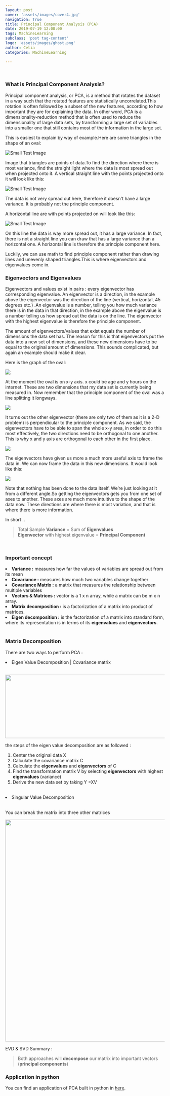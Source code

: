 ```yaml
---
layout: post
cover: 'assets/images/cover4.jpg'
navigation: True
title: Principal Component Analysis (PCA)
date: 2019-07-19 12:00:00
tags: MachineLearning
subclass: 'post tag-content'
logo: 'assets/images/ghost.png'
author: Celia
categories: MachineLearning

---
```

<br>
<h3>What is Principal Component Analysis?</h3>
<p>Principal component analysis, or PCA, is a method that rotates the dataset in a way such that the rotated features are statistically uncorrelated.This rotation is often followed by a subset of the new features, according to how important they are for explaining the data. In other word, PCA is a dimensionality-reduction method that is often used to reduce the dimensionality of large data sets, by transforming a large set of variables into a smaller one that still contains most of the information in the large set. </p>
<p>This is easiest to explain by way of example.Here are some triangles in the shape of an oval:</p>
<p><img src="https://user-images.githubusercontent.com/38856953/61458190-7c7bef00-a99c-11e9-8565-daf961181c91.png" alt="Small Test Image" /></p>
<p>Image that triangles are points of data.To find the direction where there is most variance, find the straight light where the data is most spread out when projected onto it. A vertical straight line with the points projected onto it will look like this:</p>
<p><img src="https://user-images.githubusercontent.com/38856953/61458577-70446180-a99d-11e9-871e-cb46534934b3.png" alt="Small Test Image" /></p>
<p>The data is not very spread out here, therefore it doesn't have a large variance. It is probably not the principle component.</p>
<p>A horizontal line are with points projected on will look like this:</p>
<p><img src="https://user-images.githubusercontent.com/38856953/61458848-0b3d3b80-a99e-11e9-8ee6-94c4dd14698c.png" alt="Small Test Image" /></p>
<p>On this line the data is way more spread out, it has a large variance. In fact, there is not a straight line you can draw that has a large variance than a horizontal one. A horizontal line is therefore the principle component here.</p>
<p>Luckily, we can use math to find principle component rather than drawing lines and unevenly shaped triangles.This is where eigenvectors and eigenvalues come in.</p>

<h3>Eigenvectors and Eigenvalues</h3>
<p>Eigenvectors and values exist in pairs : every eigenvector has corresponding eigenvalue. An eigenvector is a direction, in the example above the eigenvector was the direction of the line (vertical, horizontal, 45 degrees etc.) .An eigenvalue is a number, telling you how much variance there is in the data in that direction, in the example above the eigenvalue is a number telling us how spread out the data is on the line. The eigenvector with the highest eigenvalue is therefore the principle component.</p>
<p>The amount of eigenvectors/values that exist equals the number of dimensions the data set has. The reason for this is that eigenvectors put the data into a new set of dimensions, and these new dimensions have to be equal to the original amount of dimensions. This sounds complicated, but again an example should make it clear.</p>
<p>Here is the graph of the oval:</p>
<p><img src="https://user-images.githubusercontent.com/38856953/61493352-f4223c00-a9e5-11e9-8647-146d4d7bbba1.png" /></p>
<p>At the moment the oval is on x-y axis. x could be age and y hours on the internet. These are two dimensions that my data set is currently being measured in. Now remember that the principle component of the oval was a line splitting it longways.  </p>
<p><img src="https://user-images.githubusercontent.com/38856953/61494208-246ada00-a9e8-11e9-97d1-52435261d4cc.png" ></p>
<p>It turns out the other eigenvector (there are only two of them as it is a 2-D problem) is perpendicular to the principle component. As we said, the eigenvectors have to be able to span the whole x-y area, in order to do this most effectively, the two directions need to be orthogonal to one another. This is why x and y axis are orthogonal to each other in the first place.  </p>
<p><img src="https://user-images.githubusercontent.com/38856953/61494700-72341200-a9e9-11e9-909b-3917e426567b.png" ></p>
<p>The eigenvectors have given us more a much more useful axis to frame the data in. We can now frame the data in this new dimensions. It would look like this:</p>
<p><img src="https://user-images.githubusercontent.com/38856953/61506134-bcca8400-aa13-11e9-95b7-5600e4c21ca1.png" ></p>
<p>Note that nothing has been done to the data itself. We’re just looking at it from a different angle.So getting the eigenvectors gets you from one set of axes to another. These axes are much more intuitive to the shape of the data now. These directions are where there is most variation, and that is where there is more information. </p>
<p>In short ..</p>
<blockquote>
  <p>Total Sample <b>Variance</b> = Sum of <b>Eigenvalues</b><br>
<b>Eigenvector</b> with highest eigenvalue = <b>Principal Component</b></p>
</blockquote>
<br>
<h3>Important concept </h3>
<li><b>Variance :</b> measures how far the values of variables are spread out from its mean</li>
<li><b>Covariance :</b> measures how much two variables change together</li>
<li><b>Covariance Matrix :</b> a matrix that measures the relationship between multiple variables</li>
<li><b>Vectors & Matrices :</b> vector is a 1 x n array, while a matrix can be m x n array.</li>
<li><b>Matrix decomposition :</b> is a factorization of a matrix into product of matrices.</li>
<li><b>Eigen decomposition :</b> is the factorization of a matrix into standard form, where its representation is in terms of its <b>eigenvalues</b> and <b>eigenvectors</b>. </li>
<br>
<h3>Matrix Decomposition</h3>
<p>There are two ways to perform PCA :</p>

<li>Eigen Value Decomposition | Covariance matrix<br>
<br>
<p><img src="https://user-images.githubusercontent.com/38856953/61509832-07073180-aa23-11e9-942a-947e73d872c8.png" width="600" height="200" /></p>
<p>the steps of the eigen value decomposition are as followed :
<ol>
<li>Center the original data X </li>
<li>Calculate the covariance matrix C</li>
<li>Calculate the <b>eigenvalues</b> and <b> eigenvectors</b> of C</li>
<li>Find the transformation matrix V by selecting
<b>eigenvectors</b> with highest <b> eigenvalues </b>(variance)</li>
<li>Derive the new data set by taking Y =XV</li>
</ol>
</p>
<br>
<li>Singular Value Decomposition</li><br>
<p>You can break the matrix into three other matrices</p>
<p><img src="https://upload.wikimedia.org/wikipedia/commons/thumb/c/c8/Singular_value_decomposition_visualisation.svg/2000px-Singular_value_decomposition_visualisation.svg.png" width="600" height="700"/></p>
<p> EVD & SVD Summary :</p>
<blockquote>
  <p>Both approaches will <b>decompose</b> our matrix into
important vectors (<b>principal components</b>)</p>
</blockquote>

<h3>Application in python</h3>
<p>You can find an application of PCA built in python in <a href="https://github.com/a972celia/Data-Analysis-project/blob/master/Machine%20Learning/Principle%20component%20analysis%20build%20from%20scratch.ipynb">here</a>.</p>

